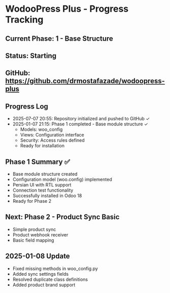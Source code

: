 # WodooPress Plus - Progress Tracking

## Current Phase: 1 - Base Structure
## Status: Starting
## GitHub: https://github.com/drmostafazade/wodoopress-plus

## Progress Log
- 2025-07-07 20:55: Repository initialized and pushed to GitHub ✓
- 2025-01-07 21:15: Phase 1 completed - Base module structure ✓
  - Models: woo_config
  - Views: Configuration interface
  - Security: Access rules defined
  - Ready for installation

## Phase 1 Summary ✅
- Base module structure created
- Configuration model (woo.config) implemented
- Persian UI with RTL support
- Connection test functionality
- Successfully installed in Odoo 18
- Ready for Phase 2

## Next: Phase 2 - Product Sync Basic
- Simple product sync
- Product webhook receiver
- Basic field mapping

## 2025-01-08 Update
- Fixed missing methods in woo_config.py
- Added sync settings fields
- Resolved duplicate class definitions
- Added product brand support
